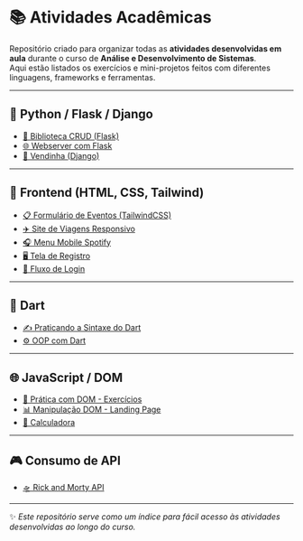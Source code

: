 # 📚 Atividades Acadêmicas

Repositório criado para organizar todas as **atividades desenvolvidas em aula** durante o curso de **Análise e Desenvolvimento de Sistemas**.  
Aqui estão listados os exercícios e mini-projetos feitos com diferentes linguagens, frameworks e ferramentas.

---

## 🐍 Python / Flask / Django
- [📖 Biblioteca CRUD (Flask)](https://github.com/seu-usuario/Atividade-Biblioteca-Flask-CRUD)  
- [🌐 Webserver com Flask](https://github.com/seu-usuario/Atividade-webserver-Com-Flask)  
- [🛒 Vendinha (Django)](https://github.com/seu-usuario/Atividade_vendinha_DJANGO)  

---

## 🎨 Frontend (HTML, CSS, Tailwind)
- [📋 Formulário de Eventos (TailwindCSS)](https://github.com/seu-usuario/Atividade-Formulario-de-Eventos-TailwindCSS)  
- [✈️ Site de Viagens Responsivo](https://github.com/seu-usuario/Atividade-Site-De-Viagens-Responsivel)  
- [🎧 Menu Mobile Spotify](https://github.com/seu-usuario/Atividade-menu-mobile-spotify)  
- [🖥️ Tela de Registro](https://github.com/seu-usuario/Atividade-Tela-de-Registro)  
- [🔑 Fluxo de Login](https://github.com/seu-usuario/Atividade-fluxo-de-login)  

---

## 🎯 Dart
- [✍️ Praticando a Sintaxe do Dart](https://github.com/seu-usuario/Atividade-Praticando-a-Sintaxe-do-Dart)  
- [⚙️ OOP com Dart](https://github.com/seu-usuario/Atividade-OOP-com-Dart)  

---

## 🌐 JavaScript / DOM
- [📝 Prática com DOM - Exercícios](https://github.com/seu-usuario/Atividade-pratica-com-DOM-Exercicios)  
- [📊 Manipulação DOM - Landing Page](https://github.com/seu-usuario/Atividade-manipulacao-DOM-Landing-Page)  
- [🧮 Calculadora](https://github.com/seu-usuario/Atividade-calculadora)  

---

## 🎮 Consumo de API
- [🛸 Rick and Morty API](https://github.com/seu-usuario/Atividade-API_Rick_And_Morty)  

---

✨ *Este repositório serve como um índice para fácil acesso às atividades desenvolvidas ao longo do curso.*  
